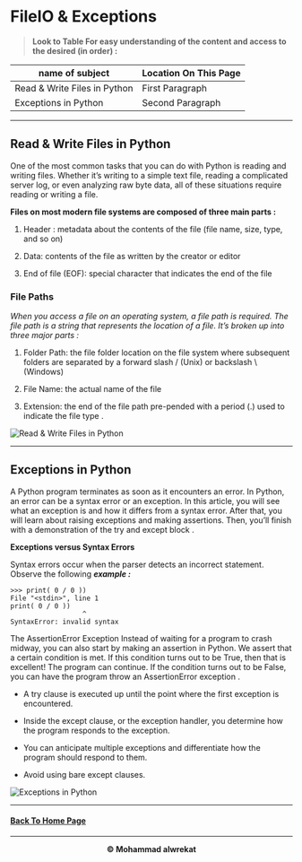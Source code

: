 # FileIO & Exceptions

> **Look to Table For easy understanding of the content and access to the desired (in order) :**

|name of subject      | Location On This Page|
|---------------------|---------------------|
|Read & Write Files in Python|First Paragraph|
|Exceptions in Python|Second Paragraph|

---
## Read & Write Files in Python

One of the most common tasks that you can do with Python is reading and writing files. Whether it’s writing to a simple text file, reading a complicated server log, or even analyzing raw byte data, all of these situations require reading or writing a file.

**Files on most modern file systems are composed of three main parts :**

1. Header : metadata about the contents of the file (file name, size, type, and so on)

2. Data: contents of the file as written by the creator or editor

3. End of file (EOF): special character that indicates the end of the file

### File Paths

*When you access a file on an operating system, a file path is required. The file path is a string that represents the location of a file. It’s broken up into three major parts :*

1. Folder Path: the file folder location on the file system where subsequent folders are separated by a forward slash / (Unix) or backslash \ (Windows)

2. File Name: the actual name of the file

3. Extension: the end of the file path pre-pended with a period (.) used to indicate the file type .

![Read & Write Files in Python](https://files.realpython.com/media/Reading-and-Writing-Files-in-Python_Watermarked.0d394921fd90.jpg)

---
## Exceptions in Python

A Python program terminates as soon as it encounters an error. In Python, an error can be a syntax error or an exception. In this article, you will see what an exception is and how it differs from a syntax error. After that, you will learn about raising exceptions and making assertions. Then, you’ll finish with a demonstration of the try and except block . 

**Exceptions versus Syntax Errors**

Syntax errors occur when the parser detects an incorrect statement. Observe the following ***example :***

    >>> print( 0 / 0 ))
    File "<stdin>", line 1
    print( 0 / 0 ))
                      ^
    SyntaxError: invalid syntax

The AssertionError Exception
Instead of waiting for a program to crash midway, you can also start by making an assertion in Python. We assert that a certain condition is met. If this condition turns out to be True, then that is excellent! The program can continue. If the condition turns out to be False, you can have the program throw an AssertionError exception .


* A try clause is executed up until the point where the first exception is encountered.

* Inside the except clause, or the exception handler, you determine how the program responds to the exception.

* You can anticipate multiple exceptions and differentiate how the program should respond to them.

* Avoid using bare except clauses.


![Exceptions in Python](https://intellipaat.com/mediaFiles/2018/12/python3.jpg)

---
#### [Back To Home Page](https://mhmadwrekat.github.io/reading-notes)

---
<b>
<p align="center">
© Mohammad alwrekat
</p>
